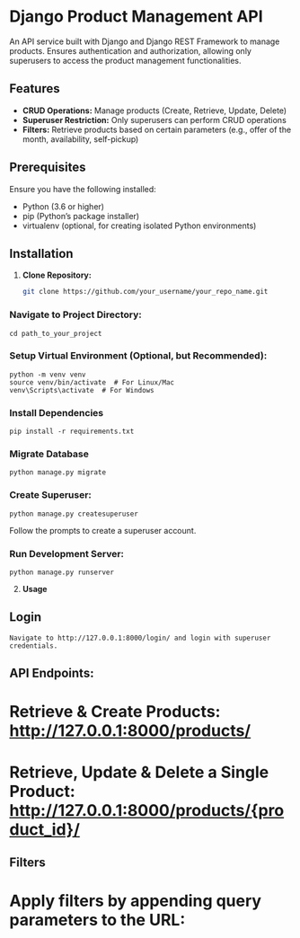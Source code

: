 # Django Product Management API

An API service built with Django and Django REST Framework to manage products. Ensures authentication and authorization, allowing only superusers to access the product management functionalities.

## Features

- **CRUD Operations:** Manage products (Create, Retrieve, Update, Delete)
- **Superuser Restriction:** Only superusers can perform CRUD operations
- **Filters:** Retrieve products based on certain parameters (e.g., offer of the month, availability, self-pickup)

## Prerequisites

Ensure you have the following installed:
- Python (3.6 or higher)
- pip (Python’s package installer)
- virtualenv (optional, for creating isolated Python environments)

## Installation

1. **Clone Repository:**
   ```bash
   git clone https://github.com/your_username/your_repo_name.git

### Navigate to Project Directory:
    cd path_to_your_project

### Setup Virtual Environment (Optional, but Recommended):
    python -m venv venv
    source venv/bin/activate  # For Linux/Mac
    venv\Scripts\activate  # For Windows

### Install Dependencies
    pip install -r requirements.txt

### Migrate Database
    python manage.py migrate

### Create Superuser:
    python manage.py createsuperuser

Follow the prompts to create a superuser account.

### Run Development Server:
    python manage.py runserver

2. **Usage**

## Login
    Navigate to http://127.0.0.1:8000/login/ and login with superuser credentials.

## API Endpoints:
# Retrieve & Create Products: http://127.0.0.1:8000/products/
# Retrieve, Update & Delete a Single Product: http://127.0.0.1:8000/products/{product_id}/

## Filters
# Apply filters by appending query parameters to the URL: